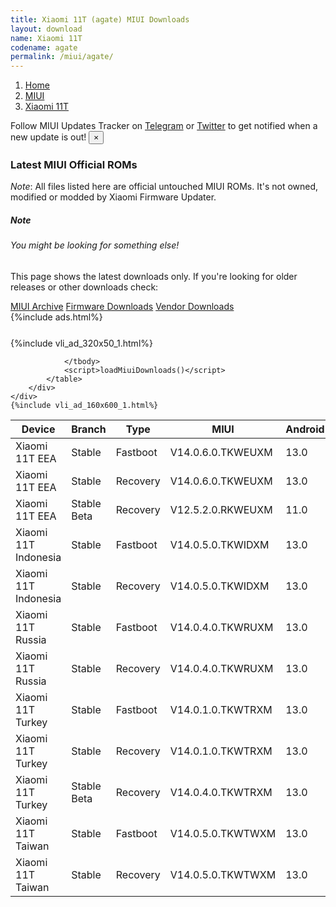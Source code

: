```yaml
---
title: Xiaomi 11T (agate) MIUI Downloads
layout: download
name: Xiaomi 11T
codename: agate
permalink: /miui/agate/
---
```

<nav aria-label="breadcrumb">
    <ol class="breadcrumb">
        <li class="breadcrumb-item"><a href="/">Home</a></li>
        <li class="breadcrumb-item"><a href="/miui/">MIUI</a></li>
        <li class="breadcrumb-item active" aria-current="page"><a href="/miui/agate/">Xiaomi 11T</a></li>
    </ol>
</nav>
<div class="alert alert-primary alert-dismissible fade show" role="alert">
    Follow MIUI Updates Tracker on <a href="https://t.me/MIUIUpdatesTracker" class="alert-link">Telegram</a>
     or <a href="https://twitter.com/MiFwUpdater" class="alert-link">Twitter</a> to get notified when a new update is out!
    <button type="button" class="close" data-dismiss="alert" aria-label="Close">
        <span aria-hidden="true">&times;</span>
    </button>
</div>

### Latest MIUI Official ROMs
*Note*: All files listed here are official untouched MIUI ROMs. It's not owned, modified or modded by Xiaomi Firmware Updater.
<div class="card">
  <div class="card-body">
    <h5 class="card-title">Note</h5>
    <h6 class="card-subtitle mb-2 text-muted">You might be looking for something else!</h6>
    <p class="card-text">This page shows the latest downloads only.
     If you're looking for older releases or other downloads check:</p>
    <a href="/archive/miui/agate/" class="card-link">MIUI Archive</a>
    <a href="/firmware/agate/" class="card-link">Firmware Downloads</a>
    <a href="/vendor/agate/" class="card-link">Vendor Downloads</a>
  </div>
</div>
{%include ads.html%}
<div class="row justify-content-center">
    <div class="col-10">
        <div class="table-responsive-md" style="margin-top: 25px;">
            {%include vli_ad_320x50_1.html%}
            <table id="miui" class="display dt-responsive nowrap compact table table-striped table-hover table-sm">
                <thead class="thead-dark">
                    <tr>
                        <th data-ref="device">Device</th>
                        <th data-ref="branch">Branch</th>
                        <th data-ref="type">Type</th>
                        <th data-ref="miui">MIUI</th>
                        <th data-ref="android">Android</th>
                        <th data-ref="size">Size</th>
                        <th data-ref="size">Date</th>
                        <th data-ref="link">Link</th>
                    </tr>
                </thead>
                <tbody>
                <tr><td>Xiaomi 11T EEA</td><td>Stable</td><td>Fastboot</td><td>V14.0.6.0.TKWEUXM</td><td>13.0</td><td>6.1 GB</td><td>2023-10-08</td><td><a href="/miui/agate/stable/V14.0.6.0.TKWEUXM/">Download</a></td></tr>
<tr><td>Xiaomi 11T EEA</td><td>Stable</td><td>Recovery</td><td>V14.0.6.0.TKWEUXM</td><td>13.0</td><td>3.8 GB</td><td>2023-10-17</td><td><a href="/miui/agate/stable/V14.0.6.0.TKWEUXM/">Download</a></td></tr>
<tr><td>Xiaomi 11T EEA</td><td>Stable Beta</td><td>Recovery</td><td>V12.5.2.0.RKWEUXM</td><td>11.0</td><td>2.9 GB</td><td>2021-09-15</td><td><a href="/miui/agate/stable beta/V12.5.2.0.RKWEUXM/">Download</a></td></tr>
<tr><td>Xiaomi 11T Indonesia</td><td>Stable</td><td>Fastboot</td><td>V14.0.5.0.TKWIDXM</td><td>13.0</td><td>5.9 GB</td><td>2023-12-21</td><td><a href="/miui/agate/stable/V14.0.5.0.TKWIDXM/">Download</a></td></tr>
<tr><td>Xiaomi 11T Indonesia</td><td>Stable</td><td>Recovery</td><td>V14.0.5.0.TKWIDXM</td><td>13.0</td><td>3.8 GB</td><td>2024-01-04</td><td><a href="/miui/agate/stable/V14.0.5.0.TKWIDXM/">Download</a></td></tr>
<tr><td>Xiaomi 11T Russia</td><td>Stable</td><td>Fastboot</td><td>V14.0.4.0.TKWRUXM</td><td>13.0</td><td>5.8 GB</td><td>2023-11-03</td><td><a href="/miui/agate/stable/V14.0.4.0.TKWRUXM/">Download</a></td></tr>
<tr><td>Xiaomi 11T Russia</td><td>Stable</td><td>Recovery</td><td>V14.0.4.0.TKWRUXM</td><td>13.0</td><td>3.8 GB</td><td>2023-11-14</td><td><a href="/miui/agate/stable/V14.0.4.0.TKWRUXM/">Download</a></td></tr>
<tr><td>Xiaomi 11T Turkey</td><td>Stable</td><td>Fastboot</td><td>V14.0.1.0.TKWTRXM</td><td>13.0</td><td>6.0 GB</td><td>2023-02-17</td><td><a href="/miui/agate/stable/V14.0.1.0.TKWTRXM/">Download</a></td></tr>
<tr><td>Xiaomi 11T Turkey</td><td>Stable</td><td>Recovery</td><td>V14.0.1.0.TKWTRXM</td><td>13.0</td><td>3.8 GB</td><td>2023-03-02</td><td><a href="/miui/agate/stable/V14.0.1.0.TKWTRXM/">Download</a></td></tr>
<tr><td>Xiaomi 11T Turkey</td><td>Stable Beta</td><td>Recovery</td><td>V14.0.4.0.TKWTRXM</td><td>13.0</td><td>3.8 GB</td><td>2023-12-27</td><td><a href="/miui/agate/stable beta/V14.0.4.0.TKWTRXM/">Download</a></td></tr>
<tr><td>Xiaomi 11T Taiwan</td><td>Stable</td><td>Fastboot</td><td>V14.0.5.0.TKWTWXM</td><td>13.0</td><td>5.3 GB</td><td>2023-09-06</td><td><a href="/miui/agate/stable/V14.0.5.0.TKWTWXM/">Download</a></td></tr>
<tr><td>Xiaomi 11T Taiwan</td><td>Stable</td><td>Recovery</td><td>V14.0.5.0.TKWTWXM</td><td>13.0</td><td>3.7 GB</td><td>2023-09-11</td><td><a href="/miui/agate/stable/V14.0.5.0.TKWTWXM/">Download</a></td></tr>

                </tbody>
                <script>loadMiuiDownloads()</script>
            </table>
        </div>
    </div>
    {%include vli_ad_160x600_1.html%}
</div>
